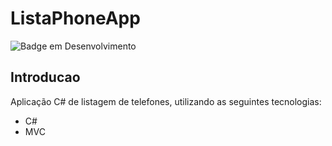 # ListaPhoneApp
![Badge em Desenvolvimento](https://img.shields.io/static/v1?label=STATUS&message=FINALIZADO&color=GREEN&style=for-the-badge)
## Introducao
Aplicação C# de listagem de telefones, utilizando as seguintes tecnologias:
* C#
* MVC